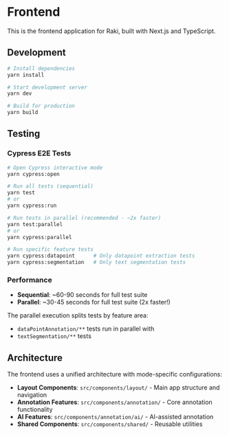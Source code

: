# Frontend

This is the frontend application for Raki, built with Next.js and TypeScript.

## Development

```bash
# Install dependencies
yarn install

# Start development server
yarn dev

# Build for production
yarn build
```

## Testing

### Cypress E2E Tests

```bash
# Open Cypress interactive mode
yarn cypress:open

# Run all tests (sequential)
yarn test
# or
yarn cypress:run

# Run tests in parallel (recommended - ~2x faster)
yarn test:parallel
# or
yarn cypress:parallel

# Run specific feature tests
yarn cypress:datapoint      # Only datapoint extraction tests
yarn cypress:segmentation   # Only text segmentation tests
```

### Performance

- **Sequential**: ~60-90 seconds for full test suite
- **Parallel**: ~30-45 seconds for full test suite (2x faster!)

The parallel execution splits tests by feature area:

- `dataPointAnnotation/**` tests run in parallel with
- `textSegmentation/**` tests

## Architecture

The frontend uses a unified architecture with mode-specific configurations:

- **Layout Components**: `src/components/layout/` - Main app structure and navigation
- **Annotation Features**: `src/components/annotation/` - Core annotation functionality
- **AI Features**: `src/components/annotation/ai/` - AI-assisted annotation
- **Shared Components**: `src/components/shared/` - Reusable utilities
